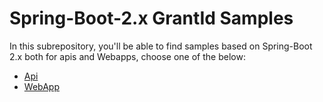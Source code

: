 # Spring-Boot-2.x GrantId Samples

In this subrepository, you'll be able to find samples based on Spring-Boot 2.x both for apis and Webapps, choose one of the below:

- [Api](https://github.com/LacunaSoftware/GrantIdJavaSamples/tree/master/Spring-Boot-2.x/Api)
- [WebApp](https://github.com/LacunaSoftware/GrantIdJavaSamples/tree/master/Spring-Boot-2.x/WebApp)